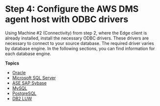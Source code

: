 # Step 4: Configure the AWS DMS agent host with ODBC drivers<a name="CHAP_LargeDBs.SBS.configure-dms-agent-linux-host"></a>

Using Machine \#2 \(Connectivity\) from step 2, where the Edge client is already installed, install the necessary ODBC drivers\. These drivers are necessary to connect to your source database\. The required driver varies by database engine\. In the following sections, you can find information for each database engine\.

**Topics**
+ [Oracle](CHAP_LargeDBs.SBS.configure-dms-agent-linux-host.oracle.md)
+ [Microsoft SQL Server](CHAP_LargeDBs.SBS.configure-dms-agent-linux-host.sql-server.md)
+ [ASE SAP Sybase](CHAP_LargeDBs.SBS.configure-dms-agent-linux-host.sybase.md)
+ [MySQL](CHAP_LargeDBs.SBS.configure-dms-agent-linux-host.mysql.md)
+ [PostgreSQL](CHAP_LargeDBs.SBS.configure-dms-agent-linux-host.postgresql.md)
+ [DB2 LUW](CHAP_LargeDBs.SBS.configure-dms-agent-linux-host.db2.md)